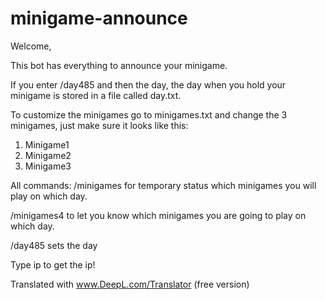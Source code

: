 # minigame-announce

Welcome,


This bot has everything to announce your minigame. 

If you enter /day485 and then the day, the day when you hold your minigame is stored in a file called day.txt.

To customize the minigames go to minigames.txt and change the 3 minigames, just make sure it looks like this:
1. Minigame1
2. Minigame2
3. Minigame3

All commands:
/minigames for temporary status which minigames you will play on which day.

/minigames4 to let you know which minigames you are going to play on which day.

/day485 sets the day

Type ip to get the ip!

Translated with www.DeepL.com/Translator (free version)

